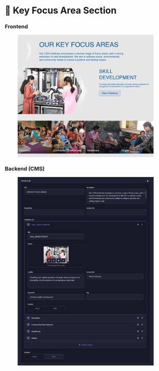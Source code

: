 # 📎 Key Focus Area Section

### **Frontend**

<figure><img src="../../.gitbook/assets/key-focus-area-section.png" alt=""><figcaption></figcaption></figure>

### Backend (CMS)

<figure><img src="../../.gitbook/assets/key-focus-area-section-cms.png" alt=""><figcaption></figcaption></figure>

